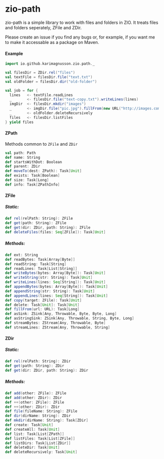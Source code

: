 # zio-path

zio-path is a simple library to work with files and folders in ZIO. It treats files and folders seperately, ZFile and ZDir.

Please create an issue if you find any bugs or, for example, if you want me to make it accessable as a package on Maven.

#### Example

```scala
import io.github.karimagnusson.zio.path._

val filesDir = ZDir.rel("files")
val textFile = filesDir.file("text.txt")
val oldFolder = filesDir.dir("old-folder")

val job = for {
  lines   <- textFile.readLines
  _       <- filesDir.file("text-copy.txt").writeLines(lines)
  imgDir  <- filesDir.mkdir("images")
  _       <- imgDir.file("pic.jpg").fillFrom(new URL("http://images.com/pic.jpg"))
  _       <- oldFolder.deleteRecursively
  files   <- filesDir.listFiles
} yield files
```

#### ZPath
Methods common to `ZFile` and `ZDir`

```scala
val path: Path
def name: String
def startsWithDot: Boolean
def parent: ZDir
def moveTo(dest: ZPath): Task[Unit]
def exists: Task[Boolean]
def size: Task[Long]
def info: Task[ZPathInfo]
``` 

#### ZFile

##### Static:
```scala
def rel(relPath: String): ZFile
def get(path: String): ZFile 
def get(dir: ZDir, path: String): ZFile
def deleteFiles(files: Seq[ZFile]): Task[Unit]
```

##### Methods:
```scala
def ext: String
def readBytes: Task[Array[Byte]]
def readString: Task[String]
def readLines: Task[List[String]]
def writeBytes(bytes: Array[Byte]): Task[Unit]
def writeString(str: String): Task[Unit]
def writeLines(lines: Seq[String]): Task[Unit]
def appendBytes(bytes: Array[Byte]): Task[Unit]
def appendString(str: String): Task[Unit]
def appendLines(lines: Seq[String]): Task[Unit]
def copy(target: ZFile): Task[Unit]
def delete: Task[Unit]: Task[Unit]
def fillFrom(url: URL): Task[Long]
def asSink: ZSink[Any, Throwable, Byte, Byte, Long]
def asStringSink: ZSink[Any, Throwable, String, Byte, Long]
def streamBytes: ZStream[Any, Throwable, Byte]
def streamLines: ZStream[Any, Throwable, String]
```

#### ZDir

##### Static:
```scala
def rel(relPath: String): ZDir
def get(path: String): ZDir
def get(dir: ZDir, path: String): ZDir
```

##### Methods:

```scala
def add(other: ZFile): ZFile
def add(other: ZDir): ZDir
def ++(other: ZFile): ZFile
def ++(other: ZDir): ZDir
def file(fileName: String): ZFile
def dir(dirName: String): ZDir
def mkdir(dirName: String): Task[ZDir]
def create: Task[Unit]
def createAll: Task[Unit]
def list: Task[List[ZPath]]
def listFiles: Task[List[ZFile]]
def listDirs: Task[List[ZDir]]
def deleteDir: Task[Unit]
def deleteRecursively: Task[Unit]
```

















